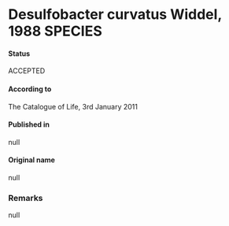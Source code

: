 # Desulfobacter curvatus Widdel, 1988 SPECIES

#### Status
ACCEPTED

#### According to
The Catalogue of Life, 3rd January 2011

#### Published in
null

#### Original name
null

### Remarks
null